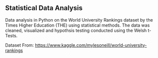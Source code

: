 ## Statistical Data Analysis
Data analysis in Python on the World University Rankings dataset by the Times Higher Education (THE) using statistical methods. The data was cleaned, visualized and hypothsis testing conducted using the Welsh t-Tests.

Dataset From: https://www.kaggle.com/mylesoneill/world-university-rankings
